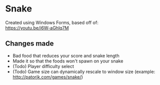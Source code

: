 # Snake
Created using Windows Forms, based off of:<br/>
https://youtu.be/i6W-aGhlq7M
## Changes made
+ Bad food that reduces your score and snake length
+ Made it so that the foods won't spawn on your snake
+ (Todo) Player difficulty select
+ (Todo) Game size can dynamically rescale to window size (example: http://patorjk.com/games/snake/)
